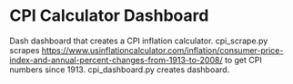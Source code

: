 # CPI Calculator Dashboard

Dash dashboard that creates a CPI inflation calculator. cpi_scrape.py scrapes https://www.usinflationcalculator.com/inflation/consumer-price-index-and-annual-percent-changes-from-1913-to-2008/ 
to get CPI numbers since 1913. cpi_dashboard.py creates dashboard.
